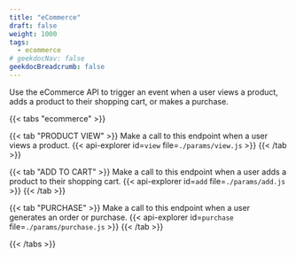 ```yaml
---
title: "eCommerce"
draft: false
weight: 1000
tags:
  - ecommerce
# geekdocNav: false
geekdocBreadcrumb: false
---
```


Use the eCommerce API to trigger an event when a user views a product, adds a product to their shopping cart, or makes a purchase.

{{< tabs "ecommerce" >}}

{{< tab "PRODUCT VIEW" >}}
Make a call to this endpoint when a user views a product.
{{< api-explorer id=`view` file=`./params/view.js` >}}
{{< /tab >}}

{{< tab "ADD TO CART" >}}
Make a call to this endpoint when a user adds a product to their shopping cart.
{{< api-explorer id=`add` file=`./params/add.js` >}}
{{< /tab >}}

{{< tab "PURCHASE" >}}
Make a call to this endpoint when a user generates an order or purchase.
{{< api-explorer id=`purchase` file=`./params/purchase.js` >}}
{{< /tab >}}

{{< /tabs >}}
